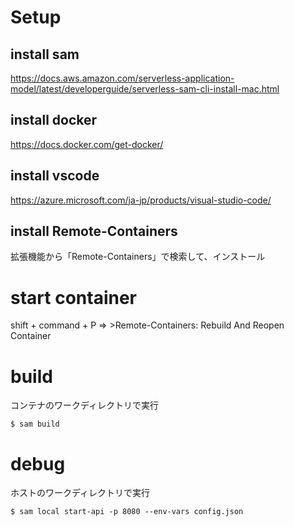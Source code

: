 # Setup

## install sam
https://docs.aws.amazon.com/serverless-application-model/latest/developerguide/serverless-sam-cli-install-mac.html

## install docker
https://docs.docker.com/get-docker/

## install vscode
https://azure.microsoft.com/ja-jp/products/visual-studio-code/

## install Remote-Containers
拡張機能から「Remote-Containers」で検索して、インストール

# start container
shift + command + P => >Remote-Containers: Rebuild And Reopen Container

# build
コンテナのワークディレクトリで実行

```
$ sam build
```

# debug
ホストのワークディレクトリで実行

```
$ sam local start-api -p 8080 --env-vars config.json
```

